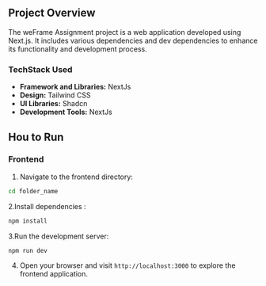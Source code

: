 ## Project Overview

The weFrame Assignment project is a web application developed using Next.js. It includes various dependencies and dev dependencies to enhance its functionality and development process.

### TechStack Used

- **Framework and Libraries:** NextJs
- **Design:** Tailwind CSS
- **UI Libraries:** Shadcn
- **Development Tools:** NextJs

## Hou to Run

### Frontend

1.  Navigate to the frontend directory:

```bash
cd folder_name
```

2.Install dependencies :

```bash
npm install
```

3.Run the development server:

```bash
npm run dev
```

4.  Open your browser and visit `http://localhost:3000` to explore the frontend application.
